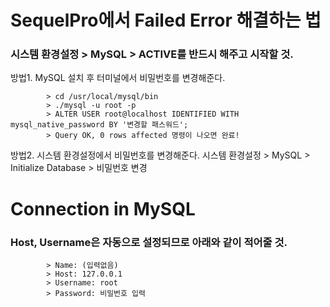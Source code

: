 # SequelPro에서 Failed Error 해결하는 법
### 시스템 환경설정 > MySQL > ACTIVE를 반드시 해주고 시작할 것.

방법1. MySQL 설치 후 터미널에서 비밀번호를 변경해준다.

            > cd /usr/local/mysql/bin
            > ./mysql -u root -p
            > ALTER USER root@localhost IDENTIFIED WITH mysql_native_password BY '변경할 패스워드';
            > Query OK, 0 rows affected 명령이 나오면 완료!

방법2. 시스템 환경설정에서 비밀번호를 변경해준다.
            시스템 환경설정 > MySQL > Initialize Database > 비밀번호 변경


# Connection in MySQL
### Host, Username은 자동으로 설정되므로 아래와 같이 적어줄 것.
            > Name: (입력없음)
            > Host: 127.0.0.1
            > Username: root
            > Password: 비밀번호 입력
            